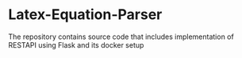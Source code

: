 # Latex-Equation-Parser
The repository contains source code that includes implementation of RESTAPI using Flask and its docker setup
